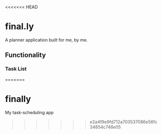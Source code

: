 <<<<<<< HEAD
# final.ly

A planner application built for me, by me.

## Functionality

### Task List
=======
# finally
My task-scheduling app
>>>>>>> e2a4f9e9fd712a703537086e56fc34854c748e05
